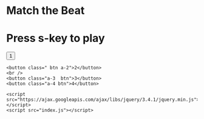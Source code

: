 
<html lang="en">
  <head>
    <meta charset="UTF-8" />
    <meta name="viewport" content="width=device-width, initial-scale=1.0" />
    <title>game</title>
    <link rel="stylesheet" href="style.css" />
  </head>
  <body>
    <h1 class="title">Match the Beat</h1>
    <h1 class="starting">Press s-key to play</h1>
    <button class=" btn a-1">1</button>

    <button class=" btn a-2">2</button>
    <br />
    <button class="a-3  btn">3</button>
    <button class="a-4 btn">4</button>

    <script src="https://ajax.googleapis.com/ajax/libs/jquery/3.4.1/jquery.min.js"></script>
    <script src="index.js"></script>
  </body>
</html>
